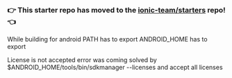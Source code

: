 ### :point_right: This starter repo has moved to the [ionic-team/starters](https://github.com/ionic-team/starters/tree/master/ionic-angular/official/blank) repo! :point_left:

While building for android
PATH has to export
ANDROID_HOME has to export

License is not accepted error was coming solved by 
$ANDROID_HOME/tools/bin/sdkmanager --licenses
and accept all licenses

